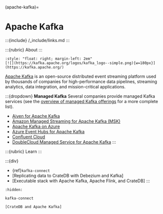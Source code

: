 (apache-kafka)=
# Apache Kafka

:::{include} /_include/links.md
:::

:::{rubric} About
:::

```{div}
:style: "float: right; margin-left: 2em"
[![](https://kafka.apache.org/logos/kafka_logo--simple.png){w=180px}](https://kafka.apache.org/)
```

[Apache Kafka] is an open-source distributed event streaming platform used by
thousands of companies for high-performance data pipelines, streaming analytics,
data integration, and mission-critical applications. 


:::{dropdown} **Managed Kafka**
Several companies provide managed Kafka services (see the [overview of managed Kafka offerings]
for a more complete list).

- [Aiven for Apache Kafka]
- [Amazon Managed Streaming for Apache Kafka (MSK)]
- [Apache Kafka on Azure]
- [Azure Event Hubs for Apache Kafka]
- [Confluent Cloud]
- [DoubleCloud Managed Service for Apache Kafka]
:::


:::{rubric} Learn
:::

:::{div}
- {ref}`kafka-connect`
- [Replicating data to CrateDB with Debezium and Kafka]
- [Executable stack with Apache Kafka, Apache Flink, and CrateDB]
:::

```{toctree}
:hidden:

kafka-connect
```

```{seealso}
[CrateDB and Apache Kafka]
```


[Aiven for Apache Kafka]: https://aiven.io/kafka
[Amazon Managed Streaming for Apache Kafka (MSK)]: https://aws.amazon.com/msk/
[Apache Kafka]: https://kafka.apache.org/
[Apache Kafka on Azure]: https://azuremarketplace.microsoft.com/marketplace/consulting-services/canonical.0001-com-ubuntu-managed-kafka
[Azure Event Hubs for Apache Kafka]: https://learn.microsoft.com/en-us/azure/event-hubs/azure-event-hubs-kafka-overview
[Confluent Cloud]: https://www.confluent.io/confluent-cloud/
[CrateDB and Apache Kafka]: https://cratedb.com/integrations/cratedb-and-kafka
[DoubleCloud Managed Service for Apache Kafka]: https://double.cloud/services/managed-kafka/
[overview of managed Kafka offerings]: https://keen.io/blog/managed-apache-kafka-vs-diy/
